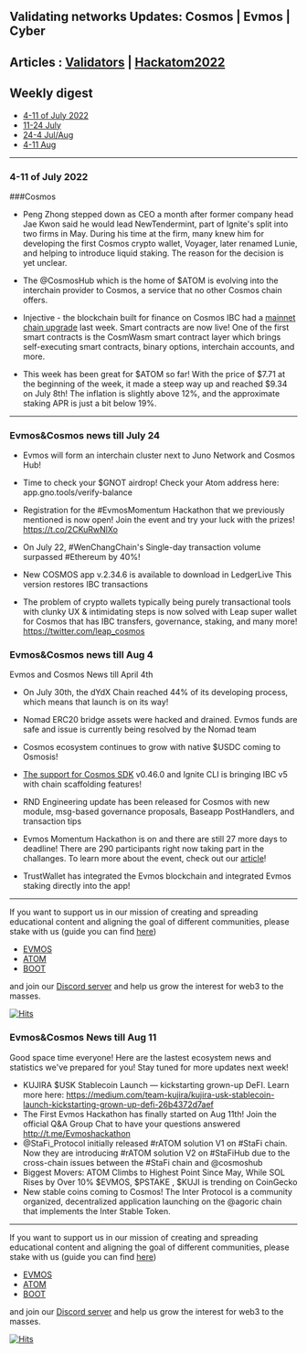 ## Validating networks Updates: Cosmos | Evmos | Cyber

## Articles : [Validators](/blog/validators.html) | [Hackatom2022](/blog/hackatom2022.html)

## Weekly digest 
- [4-11 of July 2022](#4-11-of-July-2022)
- [11-24 July](#evmos&cosmos-news-till-july-24)
- [24-4 Jul/Aug](#evmos&cosmos-news-till-aug-4)
- [4-11 Aug](#evmos&cosmos-news-till-aug-11) 

------------------------------------------------------------------------------------------------------------------------------------------------------------------

### 4-11 of July 2022 

###Cosmos

- Peng Zhong stepped down as CEO a month after former company head Jae Kwon said he would lead NewTendermint, part of Ignite's split into two firms in May. During his time at the firm, many knew him for developing the first Cosmos crypto wallet, Voyager, later renamed Lunie, and helping to introduce liquid staking. The reason for the decision is yet unclear. 

- The @CosmosHub which is the home of $ATOM is evolving into the interchain provider to Cosmos, a service that no other Cosmos chain offers. 

- Injective - the blockchain built for finance on Cosmos IBC had a [mainnet chain upgrade](https://coinmarketcap.com/community/articles/30966) last week. Smart contracts are now live! One of the first smart contracts is the CosmWasm smart contract layer which brings self-executing smart contracts, binary options, interchain accounts, and more. 

- This week has been great for $ATOM so far! With the price of $7.71 at the beginning of the week, it made a steep way up and reached $9.34 on July 8th! The inflation is slightly above 12%, and the approximate staking APR is just a bit below 19%. 

------------------------------------------------------------------------------------------------------------------------------------------------------------------

### Evmos&Cosmos news till July 24

- Evmos will form an interchain cluster next to Juno Network and Cosmos Hub!

- Time to check your $GNOT airdrop! Check your Atom address here: app.gno.tools/verify-balance 

- Registration for the #EvmosMomentum Hackathon that we previously mentioned is now open! Join the event and try your luck with the prizes! https://t.co/2CKuRwNlXo 

- On July 22, #WenChangChain's Single-day transaction volume surpassed #Ethereum by 40%! 

- New COSMOS app v.2.34.6 is available to download in LedgerLive This version restores IBC transactions 

- The problem of crypto wallets typically being purely transactional tools with clunky UX & intimidating steps is now solved with Leap super wallet for Cosmos that has IBC transfers, governance, staking, and many more! https://twitter.com/leap_cosmos 

### Evmos&Cosmos news till Aug 4

Evmos and Cosmos News till April 4th

- On July 30th, the dYdX Chain reached 44% of its developing process, which means that launch is on its way!

- Nomad ERC20 bridge assets were hacked and drained. Evmos funds are safe and issue is currently being resolved by the Nomad team

- Cosmos ecosystem continues to grow with native $USDC coming to Osmosis!

- [The support for Cosmos SDK](https://github.com/ignite/cli/issues/2673) v0.46.0 and Ignite CLI is bringing IBC v5 with chain scaffolding features!

- RND Engineering update has been released for Cosmos with new module, msg-based governance proposals, Baseapp PostHandlers, and transaction tips

- Evmos Momentum Hackathon is on and there are still 27 more days to deadline! There are 290 participants right now taking part in the challanges. To learn more about the event, check out our [article](https://github.com/citizen-cosmos/blog/blob/gh-pages/momentum.md)!

- TrustWallet has integrated the Evmos blockchain and integrated Evmos staking directly into the app!

------------------------------------------------------------------------------------------------------------------------------------------------------------------
If you want to support us in our mission of creating and spreading educational content and aligning the goal of different communities, please stake with us (guide you can find [here](https://www.citizencosmos.space/staking)) 
- [EVMOS](https://www.mintscan.io/evmos/validators/evmosvaloper1mtwvpdd57gpkyejd566s24afr9zm5ryq8gwpvj) 
- [ATOM](https://www.mintscan.io/cosmos/validators/cosmosvaloper1e859xaue4k2jzqw20cv6l7p3tmc378pc3k8g2u) 
- [BOOT](https://cyb.ai/network/bostrom/hero/bostromvaloper1f7nx65pmayfenpfwzwaamwas4ygmvalqj6dz5r)

and join our [Discord server](https://discord.gg/kJaG3EucCX) and help us grow the interest for web3 to the masses.

[![Hits](https://hits.seeyoufarm.com/api/count/incr/badge.svg?url=https%3A%2F%2Fcitizen-cosmos.github.io%2Fblog%2F65kadena.html&count_bg=%2379C83D&title_bg=%23555555&icon=&icon_color=%23E7E7E7&title=hits&edge_flat=false)](https://hits.seeyoufarm.com) 

### Evmos&Cosmos News till Aug 11

Good space time everyone! Here are the lastest ecosystem news and statistics we've prepared for you! Stay tuned for more updates next week!

- KUJIRA $USK Stablecoin Launch — kickstarting grown-up DeFI. Learn more here: https://medium.com/team-kujira/kujira-usk-stablecoin-launch-kickstarting-grown-up-defi-26b4372d7aef
- The First Evmos Hackathon has finally started on Aug 11th! Join the official Q&A Group Chat to have your questions answered http://t.me/Evmoshackathon
- @StaFi_Protocol initially released #rATOM solution V1 on #StaFi chain. Now they are introducing #rATOM solution V2 on #StaFiHub due to the cross-chain issues between the #StaFi chain and @cosmoshub
- Biggest Movers: ATOM Climbs to Highest Point Since May, While SOL Rises by Over 10% $EVMOS, $PSTAKE , $KUJI is trending on CoinGecko
-  New stable coins coming to Cosmos! The Inter Protocol is a community organized, decentralized application launching on the @agoric chain that implements the Inter Stable Token.

------------------------------------------------------------------------------------------------------------------------------------------------------------------

If you want to support us in our mission of creating and spreading educational content and aligning the goal of different communities, please stake with us (guide you can find [here](https://www.citizencosmos.space/staking)) 
- [EVMOS](https://www.mintscan.io/evmos/validators/evmosvaloper1mtwvpdd57gpkyejd566s24afr9zm5ryq8gwpvj) 
- [ATOM](https://www.mintscan.io/cosmos/validators/cosmosvaloper1e859xaue4k2jzqw20cv6l7p3tmc378pc3k8g2u) 
- [BOOT](https://cyb.ai/network/bostrom/hero/bostromvaloper1f7nx65pmayfenpfwzwaamwas4ygmvalqj6dz5r)

and join our [Discord server](https://discord.gg/kJaG3EucCX) and help us grow the interest for web3 to the masses.

[![Hits](https://hits.seeyoufarm.com/api/count/incr/badge.svg?url=https%3A%2F%2Fcitizen-cosmos.github.io%2Fblog%2F65kadena.html&count_bg=%2379C83D&title_bg=%23555555&icon=&icon_color=%23E7E7E7&title=hits&edge_flat=false)](https://hits.seeyoufarm.com) 

